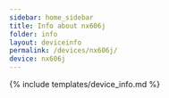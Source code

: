 ```yaml
---
sidebar: home_sidebar
title: Info about nx606j
folder: info
layout: deviceinfo
permalink: /devices/nx606j/
device: nx606j
---
```

{% include templates/device_info.md %}

